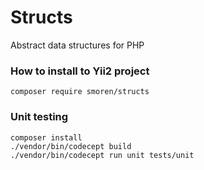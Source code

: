 # Structs
Abstract data structures for PHP

### How to install to Yii2 project
```
composer require smoren/structs
```

### Unit testing
```
composer install
./vendor/bin/codecept build
./vendor/bin/codecept run unit tests/unit
```
